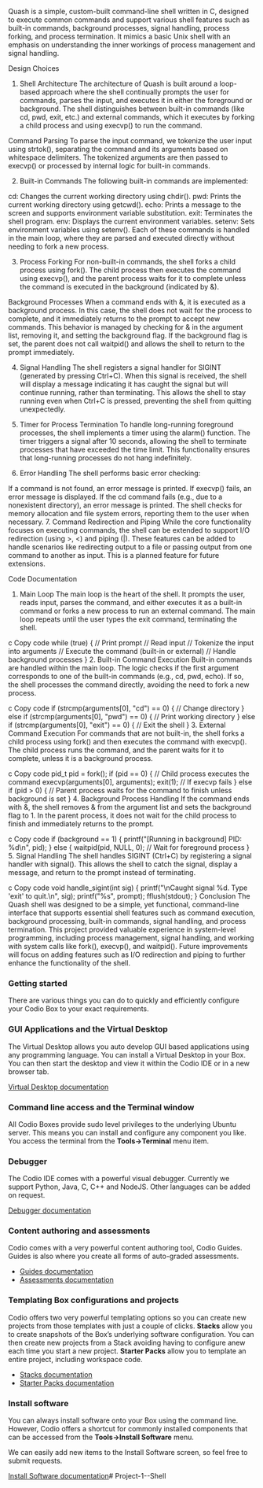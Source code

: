 Quash is a simple, custom-built command-line shell written in C, designed to execute common commands and support various shell features such as built-in commands, background processes, signal handling, process forking, and process termination. It mimics a basic Unix shell with an emphasis on understanding the inner workings of process management and signal handling.

Design Choices
1. Shell Architecture
The architecture of Quash is built around a loop-based approach where the shell continually prompts the user for commands, parses the input, and executes it in either the foreground or background. The shell distinguishes between built-in commands (like cd, pwd, exit, etc.) and external commands, which it executes by forking a child process and using execvp() to run the command.

Command Parsing
To parse the input command, we tokenize the user input using strtok(), separating the command and its arguments based on whitespace delimiters. The tokenized arguments are then passed to execvp() or processed by internal logic for built-in commands.

2. Built-in Commands
The following built-in commands are implemented:

cd: Changes the current working directory using chdir().
pwd: Prints the current working directory using getcwd().
echo: Prints a message to the screen and supports environment variable substitution.
exit: Terminates the shell program.
env: Displays the current environment variables.
setenv: Sets environment variables using setenv().
Each of these commands is handled in the main loop, where they are parsed and executed directly without needing to fork a new process.

3. Process Forking
For non-built-in commands, the shell forks a child process using fork(). The child process then executes the command using execvp(), and the parent process waits for it to complete unless the command is executed in the background (indicated by &).

Background Processes
When a command ends with &, it is executed as a background process. In this case, the shell does not wait for the process to complete, and it immediately returns to the prompt to accept new commands. This behavior is managed by checking for & in the argument list, removing it, and setting the background flag. If the background flag is set, the parent does not call waitpid() and allows the shell to return to the prompt immediately.

4. Signal Handling
The shell registers a signal handler for SIGINT (generated by pressing Ctrl+C). When this signal is received, the shell will display a message indicating it has caught the signal but will continue running, rather than terminating. This allows the shell to stay running even when Ctrl+C is pressed, preventing the shell from quitting unexpectedly.

5. Timer for Process Termination
To handle long-running foreground processes, the shell implements a timer using the alarm() function. The timer triggers a signal after 10 seconds, allowing the shell to terminate processes that have exceeded the time limit. This functionality ensures that long-running processes do not hang indefinitely.

6. Error Handling
The shell performs basic error checking:

If a command is not found, an error message is printed.
If execvp() fails, an error message is displayed.
If the cd command fails (e.g., due to a nonexistent directory), an error message is printed.
The shell checks for memory allocation and file system errors, reporting them to the user when necessary.
7. Command Redirection and Piping
While the core functionality focuses on executing commands, the shell can be extended to support I/O redirection (using >, <) and piping (|). These features can be added to handle scenarios like redirecting output to a file or passing output from one command to another as input. This is a planned feature for future extensions.

Code Documentation
1. Main Loop
The main loop is the heart of the shell. It prompts the user, reads input, parses the command, and either executes it as a built-in command or forks a new process to run an external command. The main loop repeats until the user types the exit command, terminating the shell.

c
Copy code
while (true) {
    // Print prompt
    // Read input
    // Tokenize the input into arguments
    // Execute the command (built-in or external)
    // Handle background processes
}
2. Built-in Command Execution
Built-in commands are handled within the main loop. The logic checks if the first argument corresponds to one of the built-in commands (e.g., cd, pwd, echo). If so, the shell processes the command directly, avoiding the need to fork a new process.

c
Copy code
if (strcmp(arguments[0], "cd") == 0) {
    // Change directory
} else if (strcmp(arguments[0], "pwd") == 0) {
    // Print working directory
} else if (strcmp(arguments[0], "exit") == 0) {
    // Exit the shell
}
3. External Command Execution
For commands that are not built-in, the shell forks a child process using fork() and then executes the command with execvp(). The child process runs the command, and the parent waits for it to complete, unless it is a background process.

c
Copy code
pid_t pid = fork();
if (pid == 0) {
    // Child process executes the command
    execvp(arguments[0], arguments);
    exit(1);  // If execvp fails
} else if (pid > 0) {
    // Parent process waits for the command to finish unless background is set
}
4. Background Process Handling
If the command ends with &, the shell removes & from the argument list and sets the background flag to 1. In the parent process, it does not wait for the child process to finish and immediately returns to the prompt.

c
Copy code
if (background == 1) {
    printf("[Running in background] PID: %d\n", pid);
} else {
    waitpid(pid, NULL, 0);  // Wait for foreground process
}
5. Signal Handling
The shell handles SIGINT (Ctrl+C) by registering a signal handler with signal(). This allows the shell to catch the signal, display a message, and return to the prompt instead of terminating.

c
Copy code
void handle_sigint(int sig) {
    printf("\nCaught signal %d. Type 'exit' to quit.\n", sig);
    printf("%s", prompt);
    fflush(stdout);
}
Conclusion
The Quash shell was designed to be a simple, yet functional, command-line interface that supports essential shell features such as command execution, background processing, built-in commands, signal handling, and process termination. This project provided valuable experience in system-level programming, including process management, signal handling, and working with system calls like fork(), execvp(), and waitpid(). Future improvements will focus on adding features such as I/O redirection and piping to further enhance the functionality of the shell.







### Getting started
There are various things you can do to quickly and efficiently configure your Codio Box to your exact requirements. 

### GUI Applications and the Virtual Desktop 
The Virtual Desktop allows you auto develop GUI based applications using any programming language. You can install a Virtual Desktop in your Box. You can then start the desktop and view it within the Codio IDE or in a new browser tab.

[Virtual Desktop documentation](https://codio.com/docs/ide/boxes/installsw/gui/)


### Command line access and the Terminal window
All Codio Boxes provide sudo level privileges to the underlying Ubuntu server. This means you can install and configure any component you like. You access the terminal from the **Tools->Terminal** menu item.

### Debugger
The Codio IDE comes with a powerful visual debugger. Currently we support Python, Java, C, C++ and NodeJS. Other languages can be added on request.

[Debugger documentation](https://codio.com/docs/ide/features/debugging/)


### Content authoring and assessments
Codio comes with a very powerful content authoring tool, Codio Guides. Guides is also where you create all forms of auto-graded assessments. 

- [Guides documentation](https://codio.com/docs/content/authoring/overview/)
- [Assessments documentation](https://codio.com/docs/content/authoring/assessments/)

### Templating Box configurations and projects
Codio offers two very powerful templating options so you can create new projects from those templates with just a couple of clicks. **Stacks** allow you to create snapshots of the Box’s underlying software configuration. You can then create new projects from a Stack avoiding having to configure anew each time you start a new project. **Starter Packs** allow you to template an entire project, including workspace code.

- [Stacks documentation](https://codio.com/docs/project/stacks/)
- [Starter Packs documentation](https://codio.com/docs/project/packs/)

### Install software
You can always install software onto your Box using the command line. However, Codio offers a shortcut for commonly installed components that can be accessed from the **Tools->Install Software** menu.

We can easily add new items to the Install Software screen, so feel free to submit requests.

[Install Software documentation](https://codio.com/docs/ide/boxes/installsw/box-parts/)# Project-1--Shell
